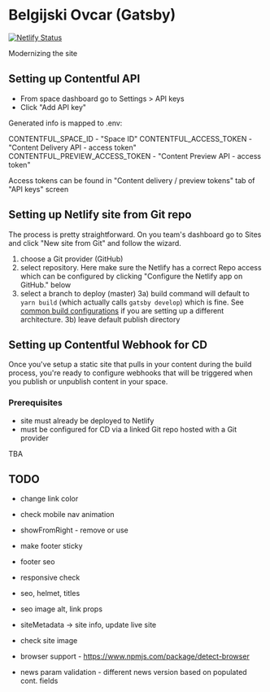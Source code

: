 # Belgijski Ovcar (Gatsby)

[![Netlify Status](https://api.netlify.com/api/v1/badges/abcaf831-1263-4763-b726-35074f3b5897/deploy-status)](https://app.netlify.com/sites/objective-euclid-682845/deploys)

Modernizing the site

## Setting up Contentful API

- From space dashboard go to Settings > API keys
- Click "Add API key"

Generated info is mapped to .env:

CONTENTFUL_SPACE_ID - "Space ID"
CONTENTFUL_ACCESS_TOKEN - "Content Delivery API - access token"
CONTENTFUL_PREVIEW_ACCESS_TOKEN - "Content Preview API - access token"

Access tokens can be found in "Content delivery / preview tokens" tab of "API keys" screen

## Setting up Netlify site from Git repo

The process is pretty straightforward. On you team's dashboard go to Sites and click "New site from Git" and follow the wizard.

1. choose a Git provider (GitHub)
2. select repository. Here make sure the Netlify has a correct Repo access which can be configured by clicking "Configure the Netlify app on GitHub." below
3. select a branch to deploy (master)
   3a) build command will default to `yarn build` (which actually calls `gatsby develop`) which is fine. See [common build configurations](https://docs.netlify.com/configure-builds/common-configurations/) if you are setting up a different architecture.
   3b) leave default publish directory

## Setting up Contentful Webhook for CD

Once you've setup a static site that pulls in your content during the build process, you're ready to configure webhooks that will be triggered when you publish or unpublish content in your space.

### Prerequisites

- site must already be deployed to Netlify
- must be configured for CD via a linked Git repo hosted with a Git provider

TBA

## TODO

- change link color

- check mobile nav animation
- showFromRight - remove or use

- make footer sticky
- footer seo
- responsive check
- seo, helmet, titles
- seo image alt, link props
- siteMetadata -> site info, update live site
- check site image
- browser support - https://www.npmjs.com/package/detect-browser
- news param validation - different news version based on populated cont. fields
